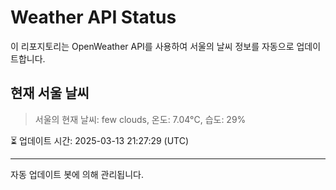 
# Weather API Status

이 리포지토리는 OpenWeather API를 사용하여 서울의 날씨 정보를 자동으로 업데이트합니다.

## 현재 서울 날씨
> 서울의 현재 날씨: few clouds, 온도: 7.04°C, 습도: 29%

⏳ 업데이트 시간: 2025-03-13 21:27:29 (UTC)

---
자동 업데이트 봇에 의해 관리됩니다.
